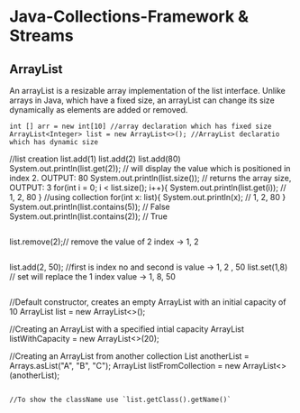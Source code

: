 # Java-Collections-Framework & Streams

## ArrayList
An arrayList is a resizable array implementation of the list interface. Unlike arrays in Java, which have a fixed size, an arrayList can change its size dynamically as elements are added or removed. 

```
int [] arr = new int[10] //array declaration which has fixed size
ArrayList<Integer> list = new ArrayList<>(); //ArrayList declaratio which has dynamic size
```
//list creation
list.add(1)
list.add(2)
list.add(80)
System.out.println(list.get(2)); // will display the value which is positioned in index 2. OUTPUT: 80
System.out.println(list.size()); // returns the array size, OUTPUT: 3
for(int i = 0; i < list.size(); i++){
System.out.println(list.get(i)); // 1, 2, 80
}
//using collection
for(int x: list){
System.out.println(x); // 1, 2, 80
}
System.out.println(list.contains(5)); // False
System.out.println(list.contains(2)); // True
```
```
list.remove(2);// remove the value of 2 index -> 1, 2
```
```
list.add(2, 50); //first is index no and second is value -> 1, 2 , 50
list.set(1,8) // set will replace the 1 index value -> 1, 8, 50
```
```
//Default constructor, creates an empty ArrayList with an initial capacity of 10
ArrayList<String> list = new ArrayList<>();

//Creating an ArrayList with a specified intial capacity
ArrayList<String> listWithCapacity = new ArrayList<>(20);

//Creating an ArrayList from another collection
List<String> anotherList = Arrays.asList("A", "B", "C");
ArrayList<String> listFromCollection = new ArrayList<>(anotherList);
```

//To show the className use `list.getClass().getName()`





```

